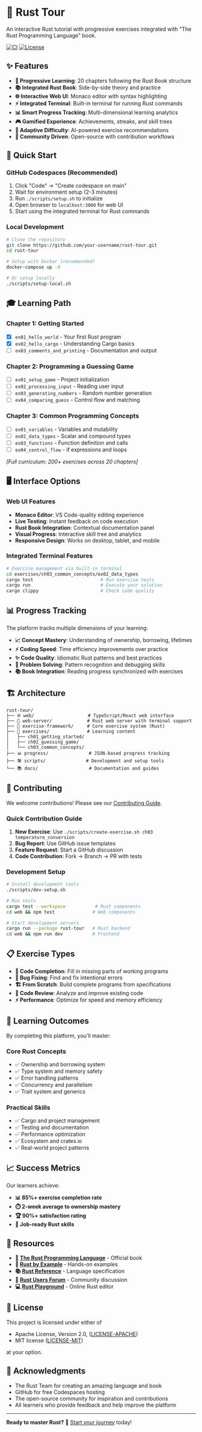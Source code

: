 # 🦀 Rust Tour

An interactive Rust tutorial with progressive exercises integrated with "The Rust Programming Language" book.

[![CI](https://github.com/your-username/rust-tour/workflows/CI/badge.svg)](https://github.com/your-username/rust-tour/actions)
[![License](https://img.shields.io/badge/license-MIT%20OR%20Apache--2.0-blue.svg)](LICENSE)

## ✨ Features

- **🎯 Progressive Learning**: 20 chapters following the Rust Book structure
- **📚 Integrated Rust Book**: Side-by-side theory and practice
- **🌐 Interactive Web UI**: Monaco editor with syntax highlighting
- **⚡ Integrated Terminal**: Built-in terminal for running Rust commands  
- **📊 Smart Progress Tracking**: Multi-dimensional learning analytics
- **🎮 Gamified Experience**: Achievements, streaks, and skill trees
- **🔄 Adaptive Difficulty**: AI-powered exercise recommendations
- **👥 Community Driven**: Open-source with contribution workflows

## 🚀 Quick Start

### GitHub Codespaces (Recommended)
1. Click "Code" → "Create codespace on main"
2. Wait for environment setup (2-3 minutes)
3. Run `./scripts/setup.sh` to initialize
4. Open browser to `localhost:3000` for web UI
5. Start using the integrated terminal for Rust commands

### Local Development
```bash
# Clone the repository
git clone https://github.com/your-username/rust-tour.git
cd rust-tour

# Setup with Docker (recommended)
docker-compose up -d

# Or setup locally
./scripts/setup-local.sh
```

## 🎓 Learning Path

### Chapter 1: Getting Started
- [x] `ex01_hello_world` - Your first Rust program
- [x] `ex02_hello_cargo` - Understanding Cargo basics
- [ ] `ex03_comments_and_printing` - Documentation and output

### Chapter 2: Programming a Guessing Game  
- [ ] `ex01_setup_game` - Project initialization
- [ ] `ex02_processing_input` - Reading user input
- [ ] `ex03_generating_numbers` - Random number generation
- [ ] `ex04_comparing_guess` - Control flow and matching

### Chapter 3: Common Programming Concepts
- [ ] `ex01_variables` - Variables and mutability
- [ ] `ex02_data_types` - Scalar and compound types
- [ ] `ex03_functions` - Function definition and calls
- [ ] `ex04_control_flow` - if expressions and loops

*[Full curriculum: 200+ exercises across 20 chapters]*

## 🖥️ Interface Options

### Web UI Features
- **Monaco Editor**: VS Code-quality editing experience
- **Live Testing**: Instant feedback on code execution
- **Rust Book Integration**: Contextual documentation panel
- **Visual Progress**: Interactive skill tree and analytics
- **Responsive Design**: Works on desktop, tablet, and mobile

### Integrated Terminal Features  
```bash
# Exercise management via built-in terminal
cd exercises/ch03_common_concepts/ex02_data_types
cargo test                         # Run exercise tests
cargo run                          # Execute your solution
cargo clippy                       # Check code quality
```

## 📊 Progress Tracking

The platform tracks multiple dimensions of your learning:

- **📈 Concept Mastery**: Understanding of ownership, borrowing, lifetimes
- **⚡ Coding Speed**: Time efficiency improvements over practice
- **✨ Code Quality**: Idiomatic Rust patterns and best practices
- **🎯 Problem Solving**: Pattern recognition and debugging skills
- **📚 Book Integration**: Reading progress synchronized with exercises

## 🏗️ Architecture

```
rust-tour/
├── 🌐 web/                    # TypeScript/React web interface
├── 🦀 web-server/             # Rust web server with terminal support
├── 🔧 exercise-framework/     # Core exercise system (Rust)
├── 📝 exercises/              # Learning content
│   ├── ch01_getting_started/
│   ├── ch02_guessing_game/
│   └── ch03_common_concepts/
├── 📊 progress/               # JSON-based progress tracking
├── 🛠️ scripts/               # Development and setup tools
└── 📚 docs/                   # Documentation and guides
```

## 🤝 Contributing

We welcome contributions! Please see our [Contributing Guide](CONTRIBUTING.md).

### Quick Contribution Guide
1. **New Exercise**: Use `./scripts/create-exercise.sh ch03 temperature_conversion`
2. **Bug Report**: Use GitHub issue templates
3. **Feature Request**: Start a GitHub discussion
4. **Code Contribution**: Fork → Branch → PR with tests

### Development Setup
```bash
# Install development tools
./scripts/dev-setup.sh

# Run tests
cargo test --workspace           # Rust components
cd web && npm test              # Web components

# Start development servers
cargo run --package rust-tour   # Rust backend
cd web && npm run dev           # Frontend
```

## 📋 Exercise Types

- **📝 Code Completion**: Fill in missing parts of working programs
- **🐛 Bug Fixing**: Find and fix intentional errors
- **🏗️ From Scratch**: Build complete programs from specifications  
- **👀 Code Review**: Analyze and improve existing code
- **⚡ Performance**: Optimize for speed and memory efficiency

## 🎯 Learning Outcomes

By completing this platform, you'll master:

### Core Rust Concepts
- ✅ Ownership and borrowing system
- ✅ Type system and memory safety
- ✅ Error handling patterns
- ✅ Concurrency and parallelism
- ✅ Trait system and generics

### Practical Skills  
- ✅ Cargo and project management
- ✅ Testing and documentation
- ✅ Performance optimization
- ✅ Ecosystem and crates.io
- ✅ Real-world project patterns

## 📈 Success Metrics

Our learners achieve:
- **📊 85%+ exercise completion rate**
- **⏱️ 2-week average to ownership mastery**
- **🏆 90%+ satisfaction rating**
- **💼 Job-ready Rust skills**

## 🔗 Resources

- **📖 [The Rust Programming Language](https://doc.rust-lang.org/book/)** - Official book
- **🦀 [Rust by Example](https://doc.rust-lang.org/rust-by-example/)** - Hands-on examples
- **📚 [Rust Reference](https://doc.rust-lang.org/reference/)** - Language specification
- **💬 [Rust Users Forum](https://users.rust-lang.org/)** - Community discussion
- **💻 [Rust Playground](https://play.rust-lang.org/)** - Online Rust editor

## 📄 License

This project is licensed under either of
- Apache License, Version 2.0, ([LICENSE-APACHE](LICENSE-APACHE))
- MIT license ([LICENSE-MIT](LICENSE-MIT))

at your option.

## 🙏 Acknowledgments

- The Rust Team for creating an amazing language and book
- GitHub for free Codespaces hosting
- The open-source community for inspiration and contributions
- All learners who provide feedback and help improve the platform

---

**Ready to master Rust?** 🚀 [Start your journey](https://github.com/your-username/rust-tour) today!
